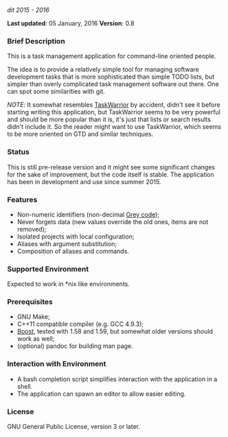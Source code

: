 _dit_
_2015 - 2016_

**Last updated**: 05 January, 2016
**Version**: 0.8

### Brief Description ###

This is a task management application for command-line oriented people.

The idea is to provide a relatively simple tool for managing software
development tasks that is more sophisticated than simple TODO lists, but simpler
than overly complicated task management software out there.  One can spot some
similarities with git.

_NOTE_: It somewhat resembles [TaskWarrior][1] by accident, didn't see it before
starting writing this application, but TaskWarrior seems to be very powerful and
should be more popular than it is, it's just that lists or search results didn't
include it.  So the reader might want to use TaskWarrior, which seems to be more
oriented on GTD and similar techniques.

### Status ###

This is still pre-release version and it might see some significant changes for
the sake of improvement, but the code itself is stable.  The application has
been in development and use since summer 2015.

### Features ###

* Non-numeric identifiers (non-decimal [Grey code][2]);
* Never forgets data (new values override the old ones, items are not removed);
* Isolated projects with local configuration;
* Aliases with argument substitution;
* Composition of aliases and commands.

### Supported Environment ###

Expected to work in \*nix like environments.

### Prerequisites ###

* GNU Make;
* C++11 compatible compiler (e.g. GCC 4.9.3);
* [Boost][3], tested with 1.58 and 1.59, but somewhat older versions should work
  as well;
* (optional) pandoc for building man page.

### Interaction with Environment ###

* A bash completion script simplifies interaction with the application in a
  shell.
* The application can spawn an editor to allow easier editing.

### License ###

GNU General Public License, version 3 or later.


[1]: http://taskwarrior.org/
[2]: https://en.wikipedia.org/wiki/Grey_code
[3]: http://www.boost.org/
